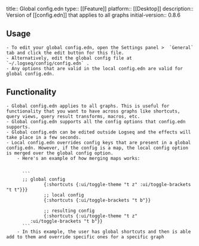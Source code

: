 title:: Global config.edn
type:: [[Feature]]
platform:: [[Desktop]]
description:: Version of [[config.edn]] that applies to all graphs
initial-version:: 0.8.6

## Usage
	- To edit your global config.edn, open the Settings panel >  `General`  tab and click the edit button for this file.
	- Alternatively, edit the global config file at  `~/.logseq/config/config.edn` .
	- Any options that are valid in the local config.edn are valid for global config.edn.
## Functionality
	- Global config.edn applies to all graphs. This is useful for functionality that you want to have across graphs like shortcuts, query views, query result transforms, macros, etc.
	- Global config.edn supports all the config options that config.edn supports.
	- Global config.edn can be edited outside Logseq and the effects will take place in a few seconds.
	- Local config.edn overrides config keys that are present in a global config.edn. However, if the config is a map, the local config option is merged over the global config option.
		- Here's an example of how merging maps works:
		  
		  
		  ```
		  ;; global config
		  		  {:shortcuts {:ui/toggle-theme "t z" :ui/toggle-brackets "t t"}}}
		  		  ;; local config
		  		  {:shortcuts {:ui/toggle-brackets "t b"}}
		  
		  		  ;; resulting config
		  		  {:shortcuts {:ui/toggle-theme "t z"
		     :ui/toggle-brackets "t b"}}
		  ```
		- In this example, the user has global shortcuts and then is able add to them and override specific ones for a specific graph